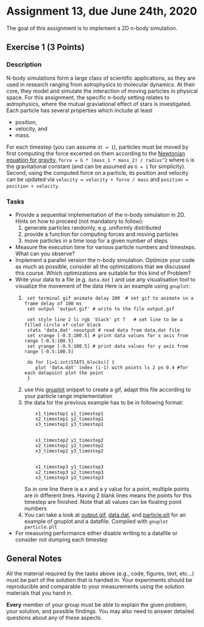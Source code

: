 # Assignment 13, due June 24th, 2020

The goal of this assignment is to implement a 2D n-body simulation.

## Exercise 1 (3 Points)    

### Description
N-body simulations form a large class of scientific applications, as they are used in research ranging from astrophysics to molecular dynamics. At their core, they model and simulate the interaction of moving particles in physical space. For this assignment, the specific n-body setting relates to astrophysics, where the mutual graviational effect of stars is investigated. Each particle has several properties which include at least
- position,
- velocity, and
- mass.

For each timestep (you can assume `dt = 1`), particles must be moved by first computing the force excerted on them according to the [Newtonian equation for gravity](https://en.wikipedia.org/wiki/Newton%27s_law_of_universal_gravitation), `force = G * (mass_1 * mass_2) / radius^2` where `G` is the gravitational constant (and can be assumed as `G = 1` for simplicity). Second, using the computed force on a particle, its position and velocity can be updated via `velocity = velocity + force / mass` and `position = position + velocity`.


### Tasks

- Provide a sequential implementation of the n-body simulation in 2D. Hints on how to proceed (not mandatory to follow):
	1. generate particles randomly, e.g. uniformly distributed
	2. provide a function for computing forces and moving particles
	3. move particles in a time loop for a given number of steps
- Measure the execution time for various particle numbers and timesteps. What can you observe?
- Implement a parallel version the n-body simulation. Optimize your code as much as possible, consider all the optimizations that we discussed this course. Which optimizations are suitable for this kind of Problem?
- Write your data to a file (e.g. `data.dat` ) and use any visualisation tool to visualize the movement of the data
    Here is an example using `gnuplot`:
    1. ````
        set terminal gif animate delay 100  # set gif to animate in a frame delay of 100 ms
        set output 'output.gif' # write to the file output.gif
        
        set style line 2 lc rgb 'black' pt 7   # set line to be a filled circle of color black
        stats 'data.dat' nooutput # read data from data.dat file 
        set xrange [-0.5:100.5] # print data values for x axis from range [-0.5:100.5]
        set yrange [-0.5:100.5] # print data values for y axis from range [-0.5:100.5]
        
        do for [i=1:int(STATS_blocks)] {
           plot 'data.dat' index (i-1) with points ls 2 ps 0.4 #for each datapoint plot the point
        }
       ````
    2. use this [gnuplot](particle.plt) snippet to create a gif, adapt this file according to your particle range implementation
    3. the data for the previous example has to be in following format: 
        ````
            x1_timestep1 y1_timestep1
            x2_timestep1 y2_timestep1
            x3_timestep1 y3_timestep1
       
       
            x1_timestep2 y1_timestep2
            x2_timestep2 y2_timestep2
            x3_timestep2 y3_timestep2
       
       
            x1_timestep3 y1_timestep3
            x2_timestep3 y2_timestep3
            x3_timestep3 y3_timestep3
        ````
       So in one line there is a x and a y value for a point, multiple points are in different lines. 
       Having 2 blank lines means the points for this timestep are finished. Note that all values can be floating point numbers
    4. You can take a look at [output.gif](output.gif), [data.dat](data.dat), and [particle.plt](particle.plt) for an example of gnuplot and a datafile. Compiled with `gnuplot particle.plt`
- For measuring performance either disable writing to a datafile or consider not dumping each timestep
## General Notes

All the material required by the tasks above (e.g., code, figures, text, etc...) must be part of the solution that is handed in. Your experiments should be reproducible and comparable to your measurements using the solution materials that you hand in.

**Every** member of your group must be able to explain the given problem, your solution, and possible findings. You may also need to answer detailed questions about any of these aspects.